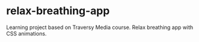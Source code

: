 # relax-breathing-app
Learning project based on Traversy Media course. Relax breathing app with CSS animations.
